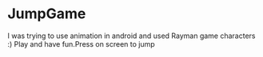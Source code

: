 # JumpGame
I was trying to use animation in android and used Rayman game characters :) 
Play and have fun.Press on screen to jump

